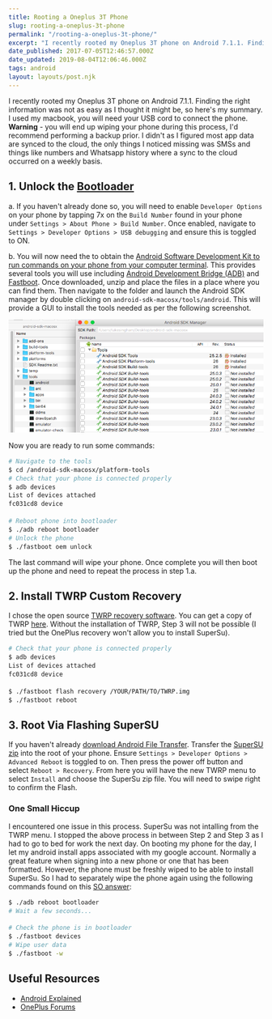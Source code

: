 ```yaml
---
title: Rooting a Oneplus 3T Phone
slug: rooting-a-oneplus-3t-phone
permalink: "/rooting-a-oneplus-3t-phone/"
excerpt: "I recently rooted my Oneplus 3T phone on Android 7.1.1. Finding the right information was not as easy as I thought it might be, so here's…"
date_published: 2017-07-05T12:46:57.000Z
date_updated: 2019-08-04T12:06:46.000Z
tags: android
layout: layouts/post.njk
---
```


I recently rooted my Oneplus 3T phone on Android 7.1.1. Finding the right information was not as easy as I thought it might be, so here's my summary. I used my macbook, you will need your USB cord to connect the phone. **Warning** - you will end up wiping your phone during this process, I'd recommend performing a backup prior. I didn't as I figured most app data are synced to the cloud, the only things I noticed missing was SMSs and things like numbers and Whatsapp history where a sync to the cloud occurred on a weekly basis.

## 1\. Unlock the [Bootloader](https://www.androidcentral.com/what-is-android-bootloader)

a. If you haven't already done so, you will need to enable `Developer Options` on your phone by tapping 7x on the `Build Number` found in your phone under `Settings > About Phone > Build Number`. Once enabled, navigate to `Settings > Developer Options > USB debugging` and ensure this is toggled to ON.

b. You will now need the to obtain the [Android Software Development Kit to run commands on your phone from your computer terminal](https://dl.google.com/android/android-sdk_r24.4.1-macosx.zip). This provides several tools you will use including [Android Development Bridge (ADB)](https://developer.android.com/studio/command-line/adb.html) and [Fastboot](https://www.androidcentral.com/android-z-what-fastboot). Once downloaded, unzip and place the files in a place where you can find them. Then navigate to the folder and launch the Android SDK manager by double clicking on `android-sdk-macosx/tools/android`. This will provide a GUI to install the tools needed as per the following screenshot.

![](/content/images/2017/07/Screen-Shot-2017-07-05-at-14-16-57.png)

Now you are ready to run some commands:

```bash
# Navigate to the tools
$ cd /android-sdk-macosx/platform-tools
# Check that your phone is connected properly
$ adb devices
List of devices attached
fc031cd8 device

# Reboot phone into bootloader
$ ./adb reboot bootloader
# Unlock the phone
$ ./fastboot oem unlock
```

The last command will wipe your phone. Once complete you will then boot up the phone and need to repeat the process in step 1.a.

## 2\. Install TWRP Custom Recovery

I chose the open source [TWRP recovery software](https://en.wikipedia.org/wiki/TWRP). You can get a copy of TWRP [here](http://techerrata.com/browse/twrp2/bacon). Without the installation of TWRP, Step 3 will not be possible (I tried but the OnePlus recovery won't allow you to install SuperSu).

```bash
# Check that your phone is connected properly
$ adb devices
List of devices attached
fc031cd8 device

$ ./fastboot flash recovery /YOUR/PATH/TO/TWRP.img
$ ./fastboot reboot
```

## 3\. Root Via Flashing SuperSU

If you haven't already [download Android File Transfer](https://www.android.com/filetransfer/). Transfer the [SuperSU zip](https://download.chainfire.eu/696/SuperSU/UPDATE-SuperSU-v2.46.zip) into the root of your phone. Ensure `Settings > Developer Options > Advanced Reboot` is toggled to on. Then press the power off button and select `Reboot > Recovery`. From here you will have the new TWRP menu to select `Install` and choose the SuperSu zip file. You will need to swipe right to confirm the Flash.

### One Small Hiccup

I encountered one issue in this process. SuperSu was not intalling from the TWRP menu. I stopped the above process in between Step 2 and Step 3 as I had to go to bed for work the next day. On booting my phone for the day, I let my android install apps associated with my google account. Normally a great feature when signing into a new phone or one that has been formatted. However, the phone must be freshly wiped to be able to install SuperSu. So I had to separately wipe the phone again using the following commands found on this [SO answer](https://stackoverflow.com/a/39357553/3691003):

```bash
$ ./adb reboot bootloader
# Wait a few seconds...

# Check the phone is in bootloader
$ ./fastboot devices
# Wipe user data
$ ./fastboot -w
```

## Useful Resources

* [Android Explained](https://www.androidexplained.com/oneplus-3t-root/)
* [OnePlus Forums](https://forums.oneplus.net/threads/guide-for-mac-how-to-unlock-bootloader-install-custom-recovery-root-macbook-pro.279125/)
